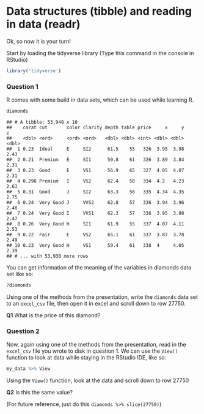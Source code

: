 Data structures (tibble) and reading in data (readr)
================

Ok, so now it is your turn!

Start by loading the tidyverse library (Type this command in the console in RStudio)

``` r
library('tidyverse')
```

### Question 1

R comes with some build in data sets, which can be used while learning R.

``` r
diamonds
```

    ## # A tibble: 53,940 x 10
    ##    carat cut       color clarity depth table price     x     y     z
    ##    <dbl> <ord>     <ord> <ord>   <dbl> <dbl> <int> <dbl> <dbl> <dbl>
    ##  1 0.23  Ideal     E     SI2      61.5    55   326  3.95  3.98  2.43
    ##  2 0.21  Premium   E     SI1      59.8    61   326  3.89  3.84  2.31
    ##  3 0.23  Good      E     VS1      56.9    65   327  4.05  4.07  2.31
    ##  4 0.290 Premium   I     VS2      62.4    58   334  4.2   4.23  2.63
    ##  5 0.31  Good      J     SI2      63.3    58   335  4.34  4.35  2.75
    ##  6 0.24  Very Good J     VVS2     62.8    57   336  3.94  3.96  2.48
    ##  7 0.24  Very Good I     VVS1     62.3    57   336  3.95  3.98  2.47
    ##  8 0.26  Very Good H     SI1      61.9    55   337  4.07  4.11  2.53
    ##  9 0.22  Fair      E     VS2      65.1    61   337  3.87  3.78  2.49
    ## 10 0.23  Very Good H     VS1      59.4    61   338  4     4.05  2.39
    ## # ... with 53,930 more rows

You can get information of the meaning of the variables in diamonds data set like so:

``` r
?diamonds
```

Using one of the methods from the presentation, write the `diamonds` data set to an `excel_csv` file, then open it in excel and scroll down to row 27750.

**Q1** What is the price of this diamond?

### Question 2

Now, again using one of the methods from the presentation, read in the `excel_csv` file you wrote to disk in question 1. We can use the `View()` function to look at data while staying in the RStudio IDE, like so:

``` r
my_data %>% View
```

Using the `View()` function, look at the data and scroll down to row 27750

**Q2** Is this the same value?

(For future reference, just do this `diamonds %>% slice(27750)`)
